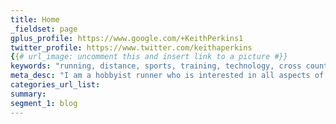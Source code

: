 ```yaml
---
title: Home
_fieldset: page
gplus_profile: https://www.google.com/+KeithPerkins1
twitter_profile: https://www.twitter.com/keithaperkins
{{# url_image: uncomment this and insert link to a picture #}} 
keywords: "running, distance, sports, training, technology, cross country, track, competition, athlete, adventure, endurance"
meta_desc: "I am a hobbyist runner who is interested in all aspects of endurance running.  This is where I share my adventures, topics, and everything related to running. "
categories_url_list:
summary:
segment_1: blog
---
```

